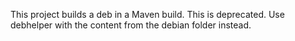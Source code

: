 This project builds a deb in a Maven build.
This is deprecated.
Use debhelper with the content from the debian folder instead.